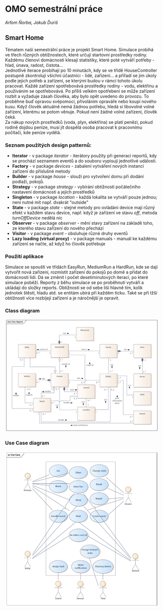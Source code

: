 # OMO semestrální práce
_Arťom Ňorba, Jakub Ďuriš_
## Smart Home
Tématem naší semestrální práce je projekt Smart Home. Simulace probíhá ve třech různých obtížnostech, které určují startovní prostředky rodiny. Každému členovi domácnosti klesají statistiky, které poté vytváří
potřeby - hlad, únava, radost, čistota...  
Jednotlivé iterace probíhají po 10 minutách, kdy se ve třídě HouseController postupně zkontrolují všichni účastníci - lidé, zařízení... a přířadí se jim úkoly podle jejich potřeb a zařízení, se kterými budou v rámci tohoto úkolu pracovat.
Každé zařízení spotřebovává prostředky rodiny - vodu, elektřinu a používáním se opotřebovává. Po příliš velkém opotřebení se může zařízení rozbít a vyžaduje zásah člověka, aby bylo opět uvedeno do provozu. To proběhne buď opravou svépomocí, 
přivoláním opraváře nebo koupí nového kusu. Když člověk aktuálně nemá žádnou potřebu, hledá si libovolné volné zařízení, kterému se potom věnuje. Pokud není žádné volné zařízení, člověk čeká.  
Za nákup nových prostředků (voda, plyn, elektřina) se platí penězi, pokud rodině dojdou peníze, musí jít dospělá osoba pracovat k pracovnímu počítači, kde peníze vydělá.
### Seznam použitých design patternů:
 - **Iterator** - v package _iterator_ - iterátory použity při generaci reportů, kdy se prochází seznamem eventů a do souboru vypisují jednotlivé události.
 - **Factory** - v package _devices_ - zabalení vytváření nových instancí zařízení do příslušné metody
 - **Builder** - v package _house_ - slouži pro vytvoření domu při dodání podlaží, pokojů. 
 - **Strategy** - v package _strategy_ - vybírání obtížnosti počátečního nastavení domácnosti a jejích prostředků
 - **Singleton** - v package _location_ - každá lokalita se vytváří pouze jednou; není nutné mít např. dvakrát "outside"
 - **State** - v package _state_ - stejné metody pro ovládání device mají různý efekt v každém stavu device, např. když je zařízení ve stavu _off_, metoda _turnOffDevice_ nedělá nic
 - **Observer** - v package _observer_ - mění stavy zařízení na základě toho, ze kterého stavu zařízení do nového přechází
 - **Visitor** - v package _event_ - obsluhuje různé druhy eventů
 - **Lazy loading (virtual proxy)** - v package manuals - manuál ke každému zařízení se načte, až když ho člověk potřebuje
### Použití aplikace
 Simulace se spouští ve třídách EasyRun, MediumRun a HardRun, kde se dají vytvořit nová zařízení, rozmístit zařízení do pokojů po domě a přidat do domácnosti lidi. Dá se změnit i počet desetiminutových iterací, po které simulace poběží.
Reporty z běhu simulace se po proběhnutí vytváří a ukládají do složky reports. Obtížnosti se od sebe liší hlavně tím, kolik jednotek štěstí, hladu atd. se entitám ubírá při každém ticku. Také se při tžší obtížnosti více rozbíjejí zařízení a je náročnější je opravit.
### Class diagram
![class diagram](class-diagram.png)
### Use Case diagram
![class diagram](use-case-diagram.png)
